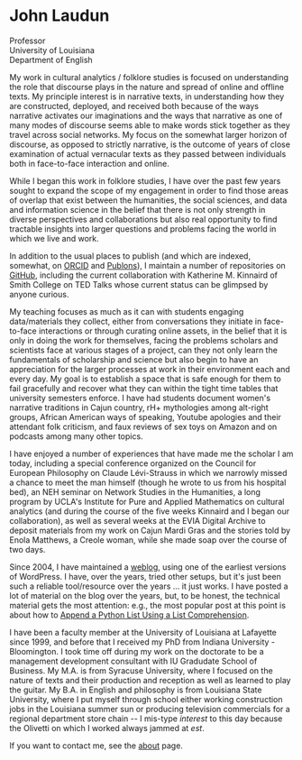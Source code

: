 # John Laudun

Professor  
University of Louisiana  
Department of English  

My work in cultural analytics / folklore studies is focused on understanding the role that discourse plays in the nature and spread of online and offline texts. My principle interest is in narrative texts, in understanding how they are constructed, deployed, and received both because of the ways narrative activates our imaginations and the ways that narrative as one of many modes of discourse seems able to make words stick together as they travel across social networks. My focus on the somewhat larger horizon of discourse, as opposed to strictly narrative, is the outcome of years of close examination of actual vernacular texts as they passed between individuals both in face-to-face interaction and online.

While I began this work in folklore studies, I have over the past few years sought to expand the scope of my engagement in order to find those areas of overlap that exist between the humanities, the social sciences, and data and information science in the belief that there is not only strength in diverse perspectives and collaborations but also real opportunity to find tractable insights into larger questions and problems facing the world in which we live and work.

In addition to the usual places to publish (and which are indexed, somewhat, on [ORCID][] and [Publons][]), I maintain a number of repositories on [GitHub][], including the current collaboration with Katherine M. Kinnaird of Smith College on TED Talks whose current status can be glimpsed by anyone curious.

My teaching focuses as much as it can with students engaging data/materials they collect, either from conversations they initiate in face-to-face interactions or through curating online assets, in the belief that it is only in doing the work for themselves, facing the problems scholars and scientists face at various stages of a project, can they not only learn the fundamentals of scholarship and science but also begin to have an appreciation for the larger processes at work in their environment each and every day. My goal is to establish a space that is safe enough for them to fail gracefully and recover what they can within the tight time tables that university semesters enforce. I have had students document women's narrative traditions in Cajun country, rH+ mythologies among alt-right groups, African American ways of speaking, Youtube apologies and their attendant folk criticism, and faux reviews of sex toys on Amazon and on podcasts among many other topics.

I have enjoyed a number of experiences that have made me the scholar I am today, including a special conference organized on the Council for European Philosophy on Claude Lévi-Strauss in which we narrowly missed a chance to meet the man himself (though he wrote to us from his hospital bed), an NEH seminar on Network Studies in the Humanities, a long program by UCLA's Institute for Pure and Applied Mathematics on cultural analytics (and during the course of the five weeks Kinnaird and I began our collaboration), as well as several weeks at the EVIA Digital Archive to deposit materials from my work on Cajun Mardi Gras and the stories told by Enola Matthews, a Creole woman, while she made soap over the course of two days.

Since 2004, I have maintained a [weblog](http://johnlaudun.org), using one of the earliest versions of WordPress. I have, over the years, tried other setups, but it's just been such a reliable tool/resource over the years ... it just works. I have posted a lot of material on the blog over the years, but, to be honest, the technical material gets the most attention: e.g., the most popular post at this point is about how to [Append a Python List Using a List Comprehension][append].

I have been a faculty member at the University of Louisiana at Lafayette since 1999, and before that I received my PhD from Indiana University - Bloomington. I took time off during my work on the doctorate to be a management development consultant with IU Gradudate School of Business. My M.A. is from Syracuse University, where I focused on the nature of texts and their production and reception as well as learned to play the guitar. My B.A. in English and philosophy is from Louisiana State University, where I put myself through school either working construction jobs in the Louisiana summer sun or producing television commercials for a regional department store chain -- I mis-type *interest* to this day because the Olivetti on which I worked always jammed at *est*.

If you want to contact me, see the [about][] page.

[GitHub]: https://github.com/johnlaudun/
[Publons]: https://publons.com/researcher/1741597/john-laudun/
[ORCID]: https://orcid.org/0000-0002-7555-7562
[append]: http://johnlaudun.org/20170928-append-python-list-using-list-comprehension/
[about]: about.md
